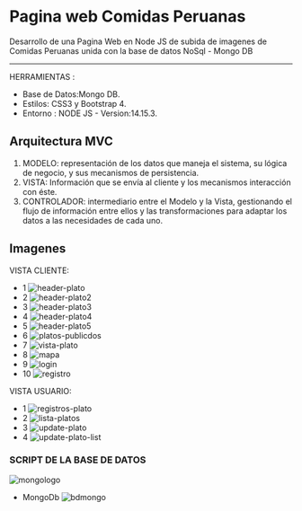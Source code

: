 # Pagina web Comidas Peruanas
Desarrollo de una Pagina Web en Node JS de subida de imagenes de Comidas Peruanas unida con la base de datos NoSql - Mongo DB 

------------

HERRAMIENTAS :
- Base de Datos:Mongo DB.
- Estilos: CSS3 y Bootstrap 4.
- Entorno : NODE JS - Version:14.15.3.

## Arquitectura MVC
1. MODELO: representación de los datos que maneja el sistema, su lógica de negocio, y sus mecanismos de persistencia.
2. VISTA: Información que se envía al cliente y los mecanismos interacción con éste.
3. CONTROLADOR: intermediario entre el Modelo y la Vista, gestionando el flujo de información entre ellos y las transformaciones para adaptar los datos a las necesidades de cada uno.

## Imagenes
VISTA CLIENTE:
- 1
![header-plato](https://user-images.githubusercontent.com/68178186/105885865-b4bfad00-5fd7-11eb-82ae-617d024158f9.PNG)
- 2
![header-plato2](https://user-images.githubusercontent.com/68178186/105885881-ba1cf780-5fd7-11eb-93b5-d49edfb11bc7.PNG)
- 3
![header-plato3](https://user-images.githubusercontent.com/68178186/105885892-bd17e800-5fd7-11eb-8468-99563c4a3b61.PNG)
- 4
![header-plato4](https://user-images.githubusercontent.com/68178186/105885901-bf7a4200-5fd7-11eb-8fb1-2f6cf3a20044.PNG)
- 5
![header-plato5](https://user-images.githubusercontent.com/68178186/105885907-c1dc9c00-5fd7-11eb-9457-3e12f308c2aa.PNG)
- 6
![platos-publicdos](https://user-images.githubusercontent.com/68178186/105885918-c6a15000-5fd7-11eb-9369-313e4397855d.PNG)
- 7
![vista-plato](https://user-images.githubusercontent.com/68178186/105885926-ca34d700-5fd7-11eb-9b00-374b7bda54df.PNG)
- 8
![mapa](https://user-images.githubusercontent.com/68178186/105886003-e9cbff80-5fd7-11eb-941c-5919ef08e01c.PNG)
- 9
![login](https://user-images.githubusercontent.com/68178186/105886020-ecc6f000-5fd7-11eb-9ca8-3924d3dfcc82.PNG)
- 10
![registro](https://user-images.githubusercontent.com/68178186/105886028-ee90b380-5fd7-11eb-84df-9e84bf1c73e2.PNG)



VISTA USUARIO:
- 1
![registros-plato](https://user-images.githubusercontent.com/68178186/105886815-dd947200-5fd8-11eb-9678-aad6222c70c9.PNG)
- 2
![lista-platos](https://user-images.githubusercontent.com/68178186/105886820-dff6cc00-5fd8-11eb-8da0-9b463a316496.PNG)
- 3
![update-plato](https://user-images.githubusercontent.com/68178186/105886824-e2592600-5fd8-11eb-8a0d-eff0915f44bd.PNG)
- 4
![update-plato-list](https://user-images.githubusercontent.com/68178186/105886830-e422e980-5fd8-11eb-893f-0381bd5859dc.PNG)









### SCRIPT DE LA BASE DE DATOS
![mongologo](https://user-images.githubusercontent.com/68178186/105268720-b402c300-5b60-11eb-8fe4-fab623ff429f.png)
- MongoDb
![bdmongo](https://user-images.githubusercontent.com/68178186/105268435-3939a800-5b60-11eb-80b5-dc850bef578f.PNG)


